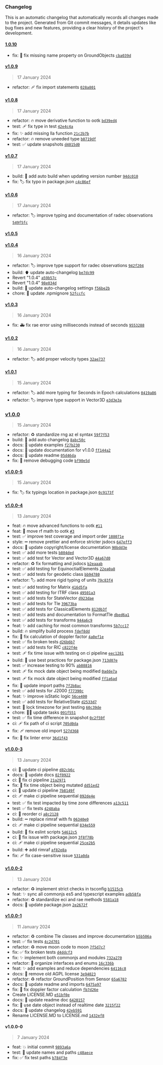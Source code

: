 ### Changelog

This is an automatic changelog that automatically records all changes made to the project. Generated from Git commit
messages, it details updates like bug fixes and new features, providing a clear history of the project's development.

#### [1.0.10](https://github.com/thkruz/ootk-core/compare/v1.0.9...1.0.10)

- fix: :bug: fix missing name property on GroundObjects [`cba039d`](https://github.com/thkruz/ootk-core/commit/cba039d41a7377f6073d23cd97a2cc155f3d08f0)

#### [v1.0.9](https://github.com/thkruz/ootk-core/compare/v1.0.8...v1.0.9)

> 17 January 2024 

- refactor: :adhesive_bandage: fix import statements [`028a801`](https://github.com/thkruz/ootk-core/commit/028a80113a27465c215d368180adf12ccf9f7b4d)

#### [v1.0.8](https://github.com/thkruz/ootk-core/compare/v1.0.7...v1.0.8)

> 17 January 2024 

- refactor: :fire: move derivative function to ootk [`bd39ed4`](https://github.com/thkruz/ootk-core/commit/bd39ed4133d7c63b9a5e8804659e356f8e67b8e1)
- test: :adhesive_bandage: fix type in test [`42e4c4a`](https://github.com/thkruz/ootk-core/commit/42e4c4aef0096b983bc907fdd91b981917f30d6c)
- fix: :sparkles: add missing lla function [`21c2b7b`](https://github.com/thkruz/ootk-core/commit/21c2b7b9ffb295dd99220de10a45d02dc4a22c64)
- refactor: :fire: remove uneeded type [`b0719df`](https://github.com/thkruz/ootk-core/commit/b0719df9ef712534312d251823f731a2a362cc33)
- test: :white_check_mark: update snapshots [`d4015d0`](https://github.com/thkruz/ootk-core/commit/d4015d0e3f2766f3f2fafc2700d77d74dcb541b2)

#### [v1.0.7](https://github.com/thkruz/ootk-core/compare/v1.0.6...v1.0.7)

> 17 January 2024 

- build: :construction_worker: add auto build when updating version number [`94dc010`](https://github.com/thkruz/ootk-core/commit/94dc0102bcbfaa276d25993f68810d8ce43fa856)
- fix: :label: fix typo in package.json [`c4c86ef`](https://github.com/thkruz/ootk-core/commit/c4c86efcba345c6d15ca47ff8367dfbd7c8063e5)

#### [v1.0.6](https://github.com/thkruz/ootk-core/compare/v1.0.5...v1.0.6)

> 17 January 2024 

- refactor: :label: improve typing and documentation of radec observations [`549f5fc`](https://github.com/thkruz/ootk-core/commit/549f5fce610f343ee34a69e4283dead4941dff23)

#### [v1.0.5](https://github.com/thkruz/ootk-core/compare/v1.0.4...v1.0.5)

#### [v1.0.4](https://github.com/thkruz/ootk-core/compare/v1.0.3...v1.0.4)

> 16 January 2024 

- refactor: :label: improve type support for radec observations [`942f204`](https://github.com/thkruz/ootk-core/commit/942f204784419bd78fd3a4e803040df4ab79bd8c)
- build: :arrow_up: update auto-changelog [`be7dc99`](https://github.com/thkruz/ootk-core/commit/be7dc99b371528ba0a8970ae9e58059f35343218)
- Revert "1.0.4" [`a59b57c`](https://github.com/thkruz/ootk-core/commit/a59b57cea320c178e664089d49dc23d47905e403)
- Revert "1.0.4" [`98e034d`](https://github.com/thkruz/ootk-core/commit/98e034dbc5684816e45a10ed250689622e318686)
- build: :memo: update auto-changelog settings [`f56be2b`](https://github.com/thkruz/ootk-core/commit/f56be2b89c880d6f7d3bcc7e9fc1282d2cdf2989)
- chore: :see_no_evil: update .npmignore [`52fccfc`](https://github.com/thkruz/ootk-core/commit/52fccfca70f9e85d9e78618f9bfd05f91c62964d)

#### [v1.0.3](https://github.com/thkruz/ootk-core/compare/v1.0.2...v1.0.3)

> 16 January 2024 

- fix: :ambulance: fix rae error using milliseconds instead of seconds [`9553288`](https://github.com/thkruz/ootk-core/commit/955328854d0ed19bed1daf2dd42dbee148a8e5f4)

#### [v1.0.2](https://github.com/thkruz/ootk-core/compare/v1.0.1...v1.0.2)

> 16 January 2024 

- refactor: :label: add proper velocity types [`32ae737`](https://github.com/thkruz/ootk-core/commit/32ae7371e050503027a49f599f7a369066e7b64a)

#### [v1.0.1](https://github.com/thkruz/ootk-core/compare/v1.0.0...v1.0.1)

> 15 January 2024 

- refactor: :label: add more typing for Seconds in Epoch calculations [`0419a86`](https://github.com/thkruz/ootk-core/commit/0419a86e4eaa8e29f2281bbee3b3b01f559ec7f4)
- refactor: :label: improve type support in Vector3D [`e3d3e3a`](https://github.com/thkruz/ootk-core/commit/e3d3e3a1abcd3fcb2832b1cce4d0e40e41db2d35)

### [v1.0.0](https://github.com/thkruz/ootk-core/compare/v1.0.0-5...v1.0.0)

> 15 January 2024 

- refactor: :recycle: standardize rng az el syntax [`59f7f53`](https://github.com/thkruz/ootk-core/commit/59f7f53c497d75bda2bf049c20e67d5191d586d7)
- build: :memo: add auto changelog [`8abc50c`](https://github.com/thkruz/ootk-core/commit/8abc50cd4eb4b437cbea0ccaad9df5853257c386)
- docs: :memo: update examples [`f27b230`](https://github.com/thkruz/ootk-core/commit/f27b230dfa0fb7440a81859b4057ab8d21b97ed6)
- docs: :memo: update documentation for v1.0.0 [`ff144a2`](https://github.com/thkruz/ootk-core/commit/ff144a297e6a768077c92ca6f9360191471d3e02)
- docs: :memo: update readme [`05d46da`](https://github.com/thkruz/ootk-core/commit/05d46da72980a1d4296c9cf7752ac7dc6c58d4f8)
- fix: :bug: remove debugging code [`bf90e5d`](https://github.com/thkruz/ootk-core/commit/bf90e5de162ecb9f7335710a97e750a8df45b347)

#### [v1.0.0-5](https://github.com/thkruz/ootk-core/compare/v1.0.0-4...v1.0.0-5)

> 15 January 2024 

- fix: :label: fix typings location in package.json [`0c9173f`](https://github.com/thkruz/ootk-core/commit/0c9173f91a5c1b6784298732cfbaa35ac9af2e37)

#### [v1.0.0-4](https://github.com/thkruz/ootk-core/compare/v1.0.0-3...v1.0.0-4)

> 13 January 2024 

- feat: :fire: move advanced functions to ootk [`#11`](https://github.com/thkruz/ootk-core/issues/11)
- feat: :truck: move rf math to ootk [`#3`](https://github.com/thkruz/ootk-core/issues/3)
- test: :white_check_mark: improve test coverage and import order [`188071e`](https://github.com/thkruz/ootk-core/commit/188071eb7b598e89a7b911685d565800de10bf6a)
- style: :heavy_minus_sign: remove prettier and enforce stricter jsdocs [`647eff3`](https://github.com/thkruz/ootk-core/commit/647eff351ecfde1f54f9be06af8aa4dc38cc5d18)
- docs: :page_facing_up: update copyright/license documentation [`90bdd3e`](https://github.com/thkruz/ootk-core/commit/90bdd3eff917e58c1813bff597d933891fe5645b)
- test: :white_check_mark: add more tests [`b804ded`](https://github.com/thkruz/ootk-core/commit/b804dedc68170d9ee5e000f7e9f0fe1f5e1067a0)
- test: :white_check_mark: add test for Vector and Vector3D [`44a67d0`](https://github.com/thkruz/ootk-core/commit/44a67d0dc61ce8a7182e65c9c22f538f1e546f90)
- refactor: :recycle: fix formatting and jsdocs [`b2eaaab`](https://github.com/thkruz/ootk-core/commit/b2eaaabc0342fb41330c343429e7de25e08a421a)
- test: :white_check_mark: add testing for EquinoctialElements [`22ea0a8`](https://github.com/thkruz/ootk-core/commit/22ea0a8a915eae557955b6c8d338cd09446934f5)
- test: :white_check_mark: add tests for geodetic class [`bb94780`](https://github.com/thkruz/ootk-core/commit/bb94780d39e2666de1a97f5de64844e8788d3e57)
- refactor: :label: add more rigid typing of units [`79c83f4`](https://github.com/thkruz/ootk-core/commit/79c83f4311695df2c3375963b98cb426b25b1619)
- test: :white_check_mark: add testing for Matrix [`416d5fa`](https://github.com/thkruz/ootk-core/commit/416d5fac1face2d264f26fc8e6c8b2bde4dc8ec9)
- test: :white_check_mark: add testing for ITRF class [`49501a3`](https://github.com/thkruz/ootk-core/commit/49501a3f157645fadbadbb2a458a9d5a948056ad)
- test: :white_check_mark: add tests for StateVector [`d923dae`](https://github.com/thkruz/ootk-core/commit/d923dae7834c13efe404749dea0dea8543bf9737)
- test: :white_check_mark: add tests for Tle [`39673ba`](https://github.com/thkruz/ootk-core/commit/39673ba891a8bbe1a5d52be0e13e7d549f3c39f2)
- test: :white_check_mark: add tests for ClassicalElements [`8120b3f`](https://github.com/thkruz/ootk-core/commit/8120b3f90bd8679a86281f36c05cfc240499e8a9)
- test: :white_check_mark: add tests and documentation to FormatTle [`dbed6a1`](https://github.com/thkruz/ootk-core/commit/dbed6a1ceca9e6de6cf7e2d1c4be7e187cf7e833)
- test: :white_check_mark: add tests for transforms [`944a6c9`](https://github.com/thkruz/ootk-core/commit/944a6c93fe038f1a951e1da6455ab5871e7d6d9b)
- feat: :sparkles: add caching for most common transforms [`5b7cc17`](https://github.com/thkruz/ootk-core/commit/5b7cc17ed386f8f18f1af7e5d6beab2a76a50d24)
- build: :fire: simplify build process [`fdef8dd`](https://github.com/thkruz/ootk-core/commit/fdef8dda5fe6901a8c9d546c1ffb820c3fd390ed)
- fix: :bug: fix calculation of doppler factor [`4a0ef1e`](https://github.com/thkruz/ootk-core/commit/4a0ef1ebe261d9fb4a86418170991576267e9285)
- test: :white_check_mark: fix broken tests [`d26b6b7`](https://github.com/thkruz/ootk-core/commit/d26b6b7d489260c5934cddbe882ba487d6a97905)
- test: :white_check_mark: add tests for RIC [`c822f4e`](https://github.com/thkruz/ootk-core/commit/c822f4e621208062c41540d83fbb54bbf53d7001)
- test: :adhesive_bandage: fix time issue with testing on ci pipeline [`eec1281`](https://github.com/thkruz/ootk-core/commit/eec12817893ac123078601847bbc7d06f5a2cdc9)
- build: :wrench: use best practices for package.json [`713d07e`](https://github.com/thkruz/ootk-core/commit/713d07ea0da307e2f279b30eef672e33f63e585a)
- test: :white_check_mark: increase testing to 90% [`ab08816`](https://github.com/thkruz/ootk-core/commit/ab0881663e1b42830c715359c12a59228116acf6)
- test: :adhesive_bandage: fix mock date object being modified [`0adde7a`](https://github.com/thkruz/ootk-core/commit/0adde7a70cd8ada8307b7e7781ee38c3e7867dcf)
- test: 🩹 fix mock date object being modified [`ff1a6ad`](https://github.com/thkruz/ootk-core/commit/ff1a6adbbc7bf64ce144b6eb2a42903ea628e3be)
- fix: :truck: update import paths [`7f2b8ac`](https://github.com/thkruz/ootk-core/commit/7f2b8acdf194d79db096e3e494ef8cc28b5f1319)
- test: :white_check_mark: add tests for J2000 [`f77390c`](https://github.com/thkruz/ootk-core/commit/f77390ce1d6c5ee4ee3ce6344c85a6fba3329814)
- feat: :sparkles: improve isStatic logic [`56ce400`](https://github.com/thkruz/ootk-core/commit/56ce400e76b2a19504349f4cc8fe0c1583afc5b7)
- test: :white_check_mark: add tests for RelativeState [`d2533d7`](https://github.com/thkruz/ootk-core/commit/d2533d7e978f1c610ebe58e66cf1c4c3d4e73624)
- test: :bug: lock timezone for jest testing [`60c39de`](https://github.com/thkruz/ootk-core/commit/60c39def9b0a9afe05ed862b5615eb8d8e3e4d2d)
- chore: :technologist: update tasks [`091f551`](https://github.com/thkruz/ootk-core/commit/091f551eb5f10ad5587732a21ed645ea36d8260f)
- test: :white_check_mark: fix time difference in snapshot [`0c2f59f`](https://github.com/thkruz/ootk-core/commit/0c2f59f2739b5087a669e380f27ac783a06677fe)
- ci: :adhesive_bandage: fix path of ci script [`705d0da`](https://github.com/thkruz/ootk-core/commit/705d0da9f47d803274649c68ba1247c32ac1149e)
- fix: :adhesive_bandage: remove old import [`527d368`](https://github.com/thkruz/ootk-core/commit/527d368f81ee010bc3202d167cf1ceed9550a33e)
- fix: :rotating_light: fix linter error [`36d1f43`](https://github.com/thkruz/ootk-core/commit/36d1f43d115a480d6626873ca3392b75e46cca3e)

#### [v1.0.0-3](https://github.com/thkruz/ootk-core/compare/v1.0.0-2...v1.0.0-3)

> 13 January 2024 

- ci: :construction_worker: update ci pipeline [`d82cb6c`](https://github.com/thkruz/ootk-core/commit/d82cb6c69c1135a1f77f75183eb16f47acc0110b)
- docs: :memo: update docs [`02f0922`](https://github.com/thkruz/ootk-core/commit/02f09227bead5c8aa8cb44e1ba6b8119b34be9f6)
- ci: :green_heart: fix ci pipeline [`21a2971`](https://github.com/thkruz/ootk-core/commit/21a297182f435aff81b3ff3a7727782a3b012511)
- fix: :bug: fix time object being mutated [`dd51ed2`](https://github.com/thkruz/ootk-core/commit/dd51ed2e74b0a3e586c4451c08cc7f430155628e)
- ci: :construction_worker: update ci pipeline [`7b8149f`](https://github.com/thkruz/ootk-core/commit/7b8149f2a6b8e4caa4dce3df8002fd8ddbdf3db9)
- ci: :adhesive_bandage: make ci pipeline sequential [`092de4e`](https://github.com/thkruz/ootk-core/commit/092de4e3a57f7dec4875cde4c9ff4d01917a7e58)
- test: :white_check_mark: fix test impacted by time zone differences [`a13c511`](https://github.com/thkruz/ootk-core/commit/a13c5119a541fc059cb4395229b1776c9d508bcb)
- test: :white_check_mark: fix tests [`4248aba`](https://github.com/thkruz/ootk-core/commit/4248abadb9a99179df8b007b2efe18405f2943dc)
- ci: :green_heart: reorder ci [`a8c2128`](https://github.com/thkruz/ootk-core/commit/a8c2128597c625b9e4fbdfe7f49672999a717935)
- build: :heavy_minus_sign: replace rimraf with fs [`06340e0`](https://github.com/thkruz/ootk-core/commit/06340e0cb45cceaaaa18ffaa3ec86c7e2a5c47f3)
- ci: :adhesive_bandage: make ci pipeline sequential [`834e559`](https://github.com/thkruz/ootk-core/commit/834e559f1c92fbf654266c5a84922379d32eb97e)
- build: :green_heart: fix eslint scripts [`54612c5`](https://github.com/thkruz/ootk-core/commit/54612c5545d2a912afefc603f44092044e904053)
- ci: :green_heart: fix issue with package.json [`3f8f78b`](https://github.com/thkruz/ootk-core/commit/3f8f78b19e846e2604a2bac012f0c748e29cb68e)
- ci: :adhesive_bandage: make ci pipeline sequential [`25ce2b5`](https://github.com/thkruz/ootk-core/commit/25ce2b55c66fe6c87c886bb704677800c07f2bc8)
- build: :heavy_plus_sign: add rimraf [`af82e8a`](https://github.com/thkruz/ootk-core/commit/af82e8a2d26102e466e9965b39a41d6b7fa88adf)
- fix: :adhesive_bandage: fix case-sensitive issue [`531a0da`](https://github.com/thkruz/ootk-core/commit/531a0da60e2561c44ceaf307b1af07c0a610bfa5)

#### [v1.0.0-2](https://github.com/thkruz/ootk-core/compare/v1.0.0-1...v1.0.0-2)

> 13 January 2024 

- refactor: :recycle: implement strict checks in tsconfig [`b1515cb`](https://github.com/thkruz/ootk-core/commit/b1515cb07794b7ac465bf27ebfb48232140f2e25)
- feat: :sparkles: sync all commonjs es5 and typescript examples [`adb58fa`](https://github.com/thkruz/ootk-core/commit/adb58faf46de6af12568064d5941026a31942ecf)
- refactor: :recycle: standardize eci and rae methods [`5581a18`](https://github.com/thkruz/ootk-core/commit/5581a18ffcb7ebbc04365e36fe49b51534c99137)
- docs: :memo: update package.json [`2e2672f`](https://github.com/thkruz/ootk-core/commit/2e2672f726c3a1bbe3319fa14001e9dbd4ef2031)

#### [v1.0.0-1](https://github.com/thkruz/ootk-core/compare/v1.0.0-0...v1.0.0-1)

> 11 January 2024 

- refactor: :recycle: combine Tle classes and improve documentation [`b5b506a`](https://github.com/thkruz/ootk-core/commit/b5b506af622d673fbf03fa4edbb11b405f27099f)
- test: :white_check_mark: fix tests [`4c2d701`](https://github.com/thkruz/ootk-core/commit/4c2d701dfc25d04a3929956e0ff2d5f94466bd05)
- refactor: :recycle: move moon code to moon [`7f5d7c7`](https://github.com/thkruz/ootk-core/commit/7f5d7c74b41216e75b94fbb32b07c6303cf044ec)
- fix: :white_check_mark: fix broken tests [`d4ddcf3`](https://github.com/thkruz/ootk-core/commit/d4ddcf3250fb02f16c39c0af080f0059ad54f570)
- fix: :sparkles: implement both commonjs and modules [`732a270`](https://github.com/thkruz/ootk-core/commit/732a270cb7e0a188778015fd8344d7c46f6399d6)
- refactor: :truck: organize interfaces and enums [`16c336b`](https://github.com/thkruz/ootk-core/commit/16c336bd1c490acb5aa642b117a79bfb2af09e54)
- feat: :sparkles: add examples and reduce dependencies [`64116c8`](https://github.com/thkruz/ootk-core/commit/64116c84d03bdc7840e518164a55bc93cce23218)
- docs: :memo: remove old AGPL license [`3e94023`](https://github.com/thkruz/ootk-core/commit/3e940232873bfbb1986c52d153cfcc212560f8d7)
- refactor: :recycle: refactor GroundPosition from Sensor [`65a6782`](https://github.com/thkruz/ootk-core/commit/65a67823cbcd5b01d6c20a65ff3965965062f77a)
- docs: :memo: update readme and imports [`6475a97`](https://github.com/thkruz/ootk-core/commit/6475a9736855a3d7692cc0f23bad4b0b49088415)
- fix: :bug: fix doppler factor calculation [`fb7d26e`](https://github.com/thkruz/ootk-core/commit/fb7d26eafca0c61e73ae5a7e282082fdecb4673f)
- Create LICENSE.MD [`e51bf0e`](https://github.com/thkruz/ootk-core/commit/e51bf0e455ba43d1b4deb39828f6bf1eb6ef099e)
- docs: :memo: update readme doc [`6420157`](https://github.com/thkruz/ootk-core/commit/642015754ea207f78434eab9878ab82fdcbae4ec)
- fix: :bug: use date object instead of realtime date [`3215f22`](https://github.com/thkruz/ootk-core/commit/3215f228cd3cfb3c280dd233cbf829d57e3eeeb8)
- docs: :memo: update changelog [`42eb591`](https://github.com/thkruz/ootk-core/commit/42eb591ec7516dabe0a5a632bf4508e57690ba54)
- Rename LICENSE.MD to LICENSE.md [`1432ef8`](https://github.com/thkruz/ootk-core/commit/1432ef8ee3859ea203f3da00ddcd05ef3650793a)

#### v1.0.0-0

> 7 January 2024 

- feat: :boom: initial commit [`9893a6a`](https://github.com/thkruz/ootk-core/commit/9893a6acfb5dd51b12d755518c3af120fecc28be)
- test: :truck: update names and paths [`c48aece`](https://github.com/thkruz/ootk-core/commit/c48aece9a4c8a328cc7778292c4397312c162982)
- fix: :white_check_mark: fix test paths [`b784f3e`](https://github.com/thkruz/ootk-core/commit/b784f3eab311661415bfc9aa4001d9d8b8acd19f)
